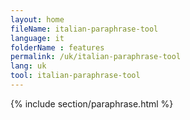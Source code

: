 ```yaml
---
layout: home
fileName: italian-paraphrase-tool
language: it
folderName : features
permalink: /uk/italian-paraphrase-tool
lang: uk
tool: italian-paraphrase-tool
---
```

{% include section/paraphrase.html %}